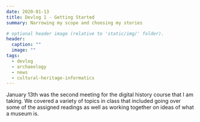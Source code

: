 ```yaml
---
date: 2020-01-13
title: Devlog 1 - Getting Started
summary: Narrowing my scope and choosing my stories

# optional header image (relative to 'static/img/' folder).
header:
  caption: ""
  image: ""
tags:
  - devlog
  - archaeology
  - news
  - cultural-heritage-informatics
---
```

January 13th was the second meeting for the digital history course that I am taking. We covered a variety of topics in class that included going over some of the assigned readings as well as working together on ideas of what a museum is. 
